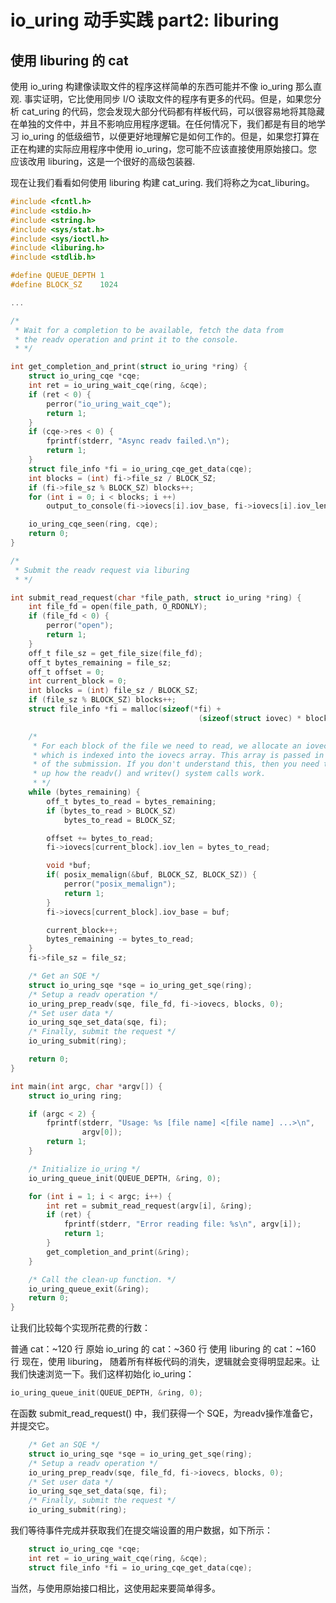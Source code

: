 # io_uring 动手实践 part2: liburing

## 使用 liburing 的 cat

使用 io_uring 构建像读取文件的程序这样简单的东西可能并不像 io_uring 那么直观. 事实证明，它比使用同步 I/O 读取文件的程序有更多的代码。但是，如果您分析 cat_uring 的代码，您会发现大部分代码都有样板代码，可以很容易地将其隐藏在单独的文件中，并且不影响应用程序逻辑。在任何情况下，我们都是有目的地学习 io_uring 的低级细节，以便更好地理解它是如何工作的。但是，如果您打算在正在构建的实际应用程序中使用 io_uring，您可能不应该直接使用原始接口。您应该改用 liburing，这是一个很好的高级包装器.

现在让我们看看如何使用 liburing 构建 cat_uring. 我们将称之为cat_liburing。

```c
#include <fcntl.h>
#include <stdio.h>
#include <string.h>
#include <sys/stat.h>
#include <sys/ioctl.h>
#include <liburing.h>
#include <stdlib.h>

#define QUEUE_DEPTH 1
#define BLOCK_SZ    1024

...

/*
 * Wait for a completion to be available, fetch the data from
 * the readv operation and print it to the console.
 * */

int get_completion_and_print(struct io_uring *ring) {
    struct io_uring_cqe *cqe;
    int ret = io_uring_wait_cqe(ring, &cqe);
    if (ret < 0) {
        perror("io_uring_wait_cqe");
        return 1;
    }
    if (cqe->res < 0) {
        fprintf(stderr, "Async readv failed.\n");
        return 1;
    }
    struct file_info *fi = io_uring_cqe_get_data(cqe);
    int blocks = (int) fi->file_sz / BLOCK_SZ;
    if (fi->file_sz % BLOCK_SZ) blocks++;
    for (int i = 0; i < blocks; i ++)
        output_to_console(fi->iovecs[i].iov_base, fi->iovecs[i].iov_len);

    io_uring_cqe_seen(ring, cqe);
    return 0;
}

/*
 * Submit the readv request via liburing
 * */

int submit_read_request(char *file_path, struct io_uring *ring) {
    int file_fd = open(file_path, O_RDONLY);
    if (file_fd < 0) {
        perror("open");
        return 1;
    }
    off_t file_sz = get_file_size(file_fd);
    off_t bytes_remaining = file_sz;
    off_t offset = 0;
    int current_block = 0;
    int blocks = (int) file_sz / BLOCK_SZ;
    if (file_sz % BLOCK_SZ) blocks++;
    struct file_info *fi = malloc(sizeof(*fi) +
                                          (sizeof(struct iovec) * blocks));

    /*
     * For each block of the file we need to read, we allocate an iovec struct
     * which is indexed into the iovecs array. This array is passed in as part
     * of the submission. If you don't understand this, then you need to look
     * up how the readv() and writev() system calls work.
     * */
    while (bytes_remaining) {
        off_t bytes_to_read = bytes_remaining;
        if (bytes_to_read > BLOCK_SZ)
            bytes_to_read = BLOCK_SZ;

        offset += bytes_to_read;
        fi->iovecs[current_block].iov_len = bytes_to_read;

        void *buf;
        if( posix_memalign(&buf, BLOCK_SZ, BLOCK_SZ)) {
            perror("posix_memalign");
            return 1;
        }
        fi->iovecs[current_block].iov_base = buf;

        current_block++;
        bytes_remaining -= bytes_to_read;
    }
    fi->file_sz = file_sz;

    /* Get an SQE */
    struct io_uring_sqe *sqe = io_uring_get_sqe(ring);
    /* Setup a readv operation */
    io_uring_prep_readv(sqe, file_fd, fi->iovecs, blocks, 0);
    /* Set user data */
    io_uring_sqe_set_data(sqe, fi);
    /* Finally, submit the request */
    io_uring_submit(ring);

    return 0;
}

int main(int argc, char *argv[]) {
    struct io_uring ring;

    if (argc < 2) {
        fprintf(stderr, "Usage: %s [file name] <[file name] ...>\n",
                argv[0]);
        return 1;
    }

    /* Initialize io_uring */
    io_uring_queue_init(QUEUE_DEPTH, &ring, 0);

    for (int i = 1; i < argc; i++) {
        int ret = submit_read_request(argv[i], &ring);
        if (ret) {
            fprintf(stderr, "Error reading file: %s\n", argv[i]);
            return 1;
        }
        get_completion_and_print(&ring);
    }

    /* Call the clean-up function. */
    io_uring_queue_exit(&ring);
    return 0;
}
```

让我们比较每个实现所花费的行数：

普通 cat：~120 行
原始 io_uring 的 cat：~360 行
使用 liburing 的 cat：~160 行
现在，使用 liburing， 随着所有样板代码的消失，逻辑就会变得明显起来。让我们快速浏览一下。我们这样初始化 io_uring：

```c
io_uring_queue_init(QUEUE_DEPTH, &ring, 0);
```

在函数 submit_read_request() 中，我们获得一个 SQE，为readv操作准备它，并提交它。

```c
    /* Get an SQE */
    struct io_uring_sqe *sqe = io_uring_get_sqe(ring);
    /* Setup a readv operation */
    io_uring_prep_readv(sqe, file_fd, fi->iovecs, blocks, 0);
    /* Set user data */
    io_uring_sqe_set_data(sqe, fi);
    /* Finally, submit the request */
    io_uring_submit(ring);
```

我们等待事件完成并获取我们在提交端设置的用户数据，如下所示：

```c
    struct io_uring_cqe *cqe;
    int ret = io_uring_wait_cqe(ring, &cqe);
    struct file_info *fi = io_uring_cqe_get_data(cqe);
```

当然，与使用原始接口相比，这使用起来要简单得多。